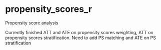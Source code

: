 # propensity_scores_r
Propensity score analysis

Currently finished ATT and ATE on propensity scores weighting, ATT on propensity scores stratification.
Need to add PS matching and ATE on PS stratification
